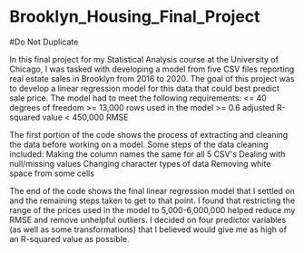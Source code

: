 # Brooklyn_Housing_Final_Project

#Do Not Duplicate

In this final project for my Statistical Analysis course at the University of Chicago, I was tasked with developing a model from five CSV files reporting real estate sales in Brooklyn from 2016 to 2020. The goal of this project was to develop a linear regression model for this data that could best predict sale price. The model had to meet the following requirements:
    <= 40 degrees of freedom
    >= 13,000 rows used in the model
    >= 0.6 adjusted R-squared value
    < 450,000 RMSE

The first portion of the code shows the process of extracting and cleaning the data before working on a model. Some steps of the data cleaning included:
    Making the column names the same for all 5 CSV's
    Dealing with null/missing values
    Changing character types of data
    Removing white space from some cells


The end of the code shows the final linear regression model that I settled on and the remaining steps taken to get to that point. I found that restricting the range of the prices used in the model to 5,000-6,000,000 helped reduce my RMSE and remove unhelpful outliers. I decided on four predictor variables (as well as some transformations) that I believed would give me as high of an R-squared value as possible.
